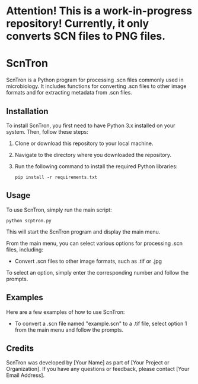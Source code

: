 
# Attention! This is a work-in-progress repository! Currently, it only converts SCN files to PNG files.

# ScnTron

ScnTron is a Python program for processing .scn files commonly used in microbiology. It includes functions for converting .scn files to other image formats and for extracting metadata from .scn files.

## Installation

To install ScnTron, you first need to have Python 3.x installed on your system. Then, follow these steps:

1. Clone or download this repository to your local machine.

2. Navigate to the directory where you downloaded the repository.

3. Run the following command to install the required Python libraries:

   ```
   pip install -r requirements.txt
   ```

## Usage

To use ScnTron, simply run the main script:

```
python scptron.py
```

This will start the ScnTron program and display the main menu.

From the main menu, you can select various options for processing .scn files, including:

- Convert .scn files to other image formats, such as .tif or .jpg

To select an option, simply enter the corresponding number and follow the prompts.

## Examples

Here are a few examples of how to use ScnTron:

- To convert a .scn file named "example.scn" to a .tif file, select option 1 from the main menu and follow the prompts.


## Credits

ScnTron was developed by [Your Name] as part of [Your Project or Organization]. If you have any questions or feedback, please contact [Your Email Address].

